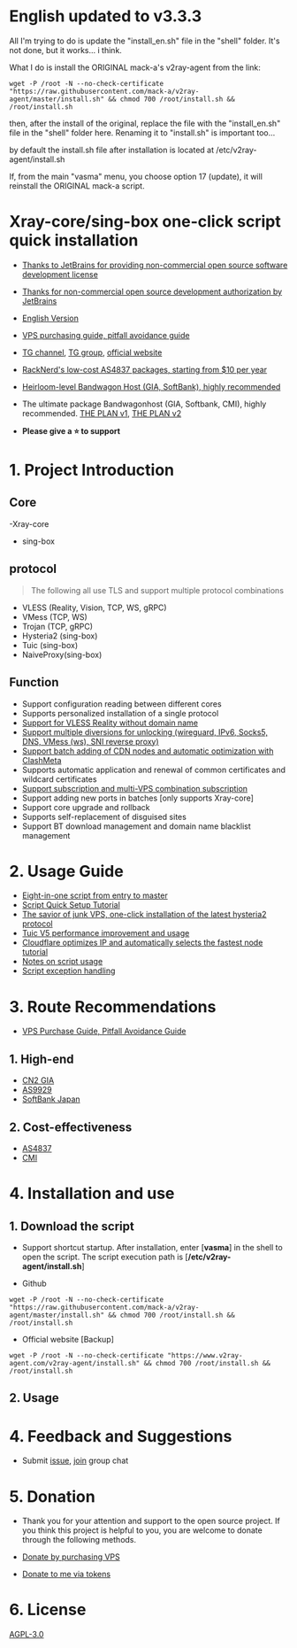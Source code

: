 
# English updated to v3.3.3
All I'm trying to do is update the "install_en.sh" file in the "shell" folder.
It's not done, but it works... i think.


What I do is install the ORIGINAL mack-a's v2ray-agent from the link:

```
wget -P /root -N --no-check-certificate "https://raw.githubusercontent.com/mack-a/v2ray-agent/master/install.sh" && chmod 700 /root/install.sh && /root/install.sh
```

then, after the install of the original, replace the file with the "install_en.sh" file in the "shell" folder here. Renaming it to "install.sh" is important too...

by default the install.sh file after installation is located at /etc/v2ray-agent/install.sh

If, from the main "vasma" menu, you choose option 17 (update), it will reinstall the ORIGINAL mack-a script.


# Xray-core/sing-box one-click script quick installation

- [Thanks to JetBrains for providing non-commercial open source software development license](https://www.jetbrains.com/?from=v2ray-agent)
- [Thanks for non-commercial open source development authorization by JetBrains](https://www.jetbrains.com/?from=v2ray-agent)

- [English Version](https://github.com/mack-a/v2ray-agent/blob/master/documents/en/README_EN.md)
- [VPS purchasing guide, pitfall avoidance guide](https://www.v2ray-agent.com/archives/1679975663984)
- [TG channel](https://t.me/v2rayAgentChannel), [TG group](https://t.me/technologyshare), [official website](https://www.v2ray-agent.com/)
- [RackNerd's low-cost AS4837 packages, starting from $10 per year](https://www.v2ray-agent.com/archives/racknerdtao-can-zheng-li-nian-fu-10mei-yuan)
- [Heirloom-level Bandwagon Host (GIA, SoftBank), highly recommended](https://bandwagonhost.com/aff.php?aff=64917&pid=94)
- The ultimate package Bandwagonhost (GIA, Softbank, CMI), highly recommended. [THE PLAN v1](https://bandwagonhost.com/aff.php?aff=64917&pid=144), [THE PLAN v2](https://bandwagonhost.com/aff.php?aff=64917&pid=131)

- **Please give a ⭐ to support**

# 1. Project Introduction

## Core

-Xray-core
- sing-box

## protocol

> The following all use TLS and support multiple protocol combinations

- VLESS (Reality, Vision, TCP, WS, gRPC)
- VMess (TCP, WS)
- Trojan (TCP, gRPC)
- Hysteria2 (sing-box)
- Tuic (sing-box)
- NaiveProxy(sing-box)

## Function

- Support configuration reading between different cores
- Supports personalized installation of a single protocol
- [Support for VLESS Reality without domain name](https://www.v2ray-agent.com/archives/1708584312877)
- [Support multiple diversions for unlocking (wireguard, IPv6, Socks5, DNS, VMess (ws), SNI reverse proxy)](https://www.v2ray-agent.com/archives/ba-he-yi-jiao-ben-yu-ming-fen-liu-jiao-cheng)
- [Support batch adding of CDN nodes and automatic optimization with ClashMeta](https://www.v2ray-agent.com/archives/1684858575649)
- Supports automatic application and renewal of common certificates and wildcard certificates
- [Support subscription and multi-VPS combination subscription](https://www.v2ray-agent.com/archives/1681804748677)
- Support adding new ports in batches [only supports Xray-core]
- Support core upgrade and rollback
- Supports self-replacement of disguised sites
- Support BT download management and domain name blacklist management

# 2. Usage Guide

- [Eight-in-one script from entry to master](https://www.v2ray-agent.com/archives/1710141233)
- [Script Quick Setup Tutorial](https://www.v2ray-agent.com/archives/1682491479771)
- [The savior of junk VPS, one-click installation of the latest hysteria2 protocol](https://www.v2ray-agent.com/archives/1697162969693)
- [Tuic V5 performance improvement and usage](https://www.v2ray-agent.com/archives/1687167522196)
- [Cloudflare optimizes IP and automatically selects the fastest node tutorial](https://www.v2ray-agent.com/archives/1684858575649)
- [Notes on script usage](https://www.v2ray-agent.com/archives/1679931532764)
- [Script exception handling](https://www.v2ray-agent.com/archives/1684115970026)

# 3. Route Recommendations

- [VPS Purchase Guide, Pitfall Avoidance Guide](https://www.v2ray-agent.com/archives/1679975663984)

## 1. High-end

- [CN2 GIA](https://www.v2ray-agent.com/tags/cn2-gia)
- [AS9929](https://www.v2ray-agent.com/tags/as9929)
- [SoftBank Japan](https://www.v2ray-agent.com/tags/ruan-yin)

## 2. Cost-effectiveness

- [AS4837](https://www.v2ray-agent.com/tags/as4837)
- [CMI](https://www.v2ray-agent.com/tags/cmi)

# 4. Installation and use

## 1. Download the script

- Support shortcut startup. After installation, enter [**vasma**] in the shell to open the script. The script execution path is [**/etc/v2ray-agent/install.sh**]

- Github

```
wget -P /root -N --no-check-certificate "https://raw.githubusercontent.com/mack-a/v2ray-agent/master/install.sh" && chmod 700 /root/install.sh && /root/install.sh
```

- Official website [Backup]

```
wget -P /root -N --no-check-certificate "https://www.v2ray-agent.com/v2ray-agent/install.sh" && chmod 700 /root/install.sh && /root/install.sh
```

## 2. Usage

# 4. Feedback and Suggestions

- Submit [issue](https://github.com/mack-a/v2ray-agent/issues), [join](https://t.me/technologyshare) group chat

# 5. Donation

- Thank you for your attention and support to the open source project. If you think this project is helpful to you, you are welcome to donate through the following methods.

- [Donate by purchasing VPS](https://www.v2ray-agent.com/categories/vps)

- [Donate to me via tokens](https://www.v2ray-agent.com/1679123834836)

# 6. License

[AGPL-3.0](https://github.com/mack-a/v2ray-agent/blob/master/LICENSE)

